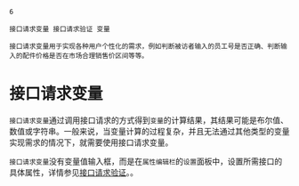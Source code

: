 ```index
6
```
```tag
接口请求变量 接口请求验证 变量
```
```summary
接口请求变量用于实现各种用户个性化的需求，例如判断被访者输入的员工号是否正确、判断输入的配件价格是否在市场合理销售价区间等等。
```
# 接口请求变量

`接口请求变量`通过调用接口请求的方式得到`变量`的计算结果，其结果可能是布尔值、数值或字符串。一般来说，当变量计算的过程复杂，并且无法通过其他类型的变量实现需求的情况下，就需要使用接口请求变量。

`接口请求变量`没有变量值输入框，而是在`属性编辑栏`的`设置`面板中，设置所需接口的具体属性，详情参见[接口请求验证](../14customValidation/02requestValidation.md)。。
